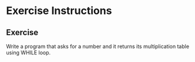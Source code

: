 # Exercise Instructions

## Exercise
Write a program that asks for a number and it returns its multiplication table using WHILE loop.